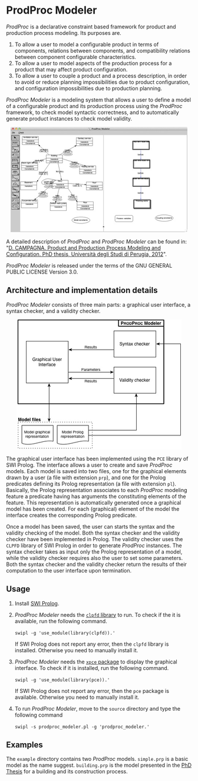 # ProdProc Modeler

*ProdProc* is a declarative constraint based framework for product and production process modeling. Its purposes are.

1. To allow a user to model a configurable product in terms of components, relations between components, and compatibility relations between component configurable characteristics.
1. To allow a user to model aspects of the production process for a product that may affect product configuration.
1. To allow a user to couple a product and a process description, in order to avoid or reduce planning impossibilities due to product configuration, and configuration impossibilities due to production planning.

*ProdProc Modeler* is a modeling system that allows a user to define a model of a configurable product and its production process using the *ProdProc* framework, to check model syntactic correctness, and to automatically generate product instances to check model validity.

<p align="center">
    <img 
    src="https://github.com/dario-campagna/ProdProc-Modeler/blob/master/images/modeling_tool_screenshot.jpg"
    alt="Screenshot of ProdProc Modeler">
</p>

A detailed description of *ProdProc* and *ProdProc Modeler* can be found in: "[D. CAMPAGNA. Product and Production Process Modeling and Configuration. PhD thesis, Università degli Studi di Perugia, 2012](https://github.com/dario-campagna/ProdProc-Modeler/blob/master/PhD%20Thesis%20-%20Dario%20Campagna.pdf)".

*ProdProc Modeler* is released under the terms of the GNU GENERAL PUBLIC LICENSE Version 3.0.

## Architecture and implementation details

*ProdProc Modeler* consists of three main parts: a graphical user interface, a syntax checker, and a validity checker.

<p align="center">
    <img 
    src="https://github.com/dario-campagna/ProdProc-Modeler/blob/master/images/modeling_tool_arch.jpg"
    alt="ProdProc Modeler architecture">
</p>

The graphical user interface has been implemented using the `PCE` library of SWI Prolog. The interface allows a user to create and save *ProdProc* models. Each model is saved into two files, one for the graphical elements drawn by a user (a file with extension `prp`), and one for the Prolog predicates defining its Prolog representation (a file with extension `pl`). Basically, the Prolog representation associates to each *ProdProc* modeling feature a predicate having has arguments the constituting elements of the feature. This representation is automatically generated once a graphical model has been created. For each (graphical) element of the model the interface creates the corresponding Prolog predicate.

Once a model has been saved, the user can starts the syntax and the validity checking of the model. Both the syntax checker and the validity checker have been implemented in Prolog. The validity checker uses the `CLPFD` library of SWI Prolog in order to generate *ProdProc* instances. The syntax checker takes as input only the Prolog representation of a model, while the validity checker requires also the user to set some parameters. Both the syntax checker and the validity checker return the results of their computation to the user interface upon termination.

## Usage

1. Install [SWI Prolog](http://www.swi-prolog.org/index.html).

1. *ProdProc Modeler* needs the [`clpfd` library](http://www.swi-prolog.org/man/clpfd.html) to run. To check if the it is available, run the following command.

    ```swipl -g 'use_module(library(clpfd)).'```

    If SWI Prolog does not report any error, then the `clpfd` library is installed. Otherwise you need to manually install it.
    
1. *ProdProc Modeler* needs the [`xpce` package](http://www.swi-prolog.org/packages/xpce/) to display the graphical interface. To check if it is installed, run the following command.

    ```swipl -g 'use_module(library(pce)).'```

    If SWI Prolog does not report any error, then the `pce` package is available. Otherwise you need to manually install it.

1. To run *ProdProc Modeler*, move to the `source` directory and type the following command

    ```swipl -s prodproc_modeler.pl -g 'prodproc_modeler.'```

## Examples

The `example` directory contains two *ProdProc* models. `simple.prp` is a basic model as the name suggest. `building.prp` is the model presented in the [PhD Thesis](https://github.com/dario-campagna/ProdProc-Modeler/blob/master/PhD%20Thesis%20-%20Dario%20Campagna.pdf) for a building and its construction process.